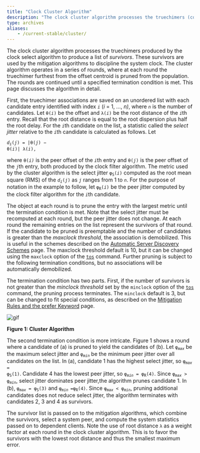 ```yaml
---
title: "Clock Cluster Algorithm"
description: "The clock cluster algorithm processes the truechimers (correct time sources) produced by the clock select algorithm to produce a list of survivors. These survivors are used by the mitigation algorithms to discipline the system clock."
type: archives
aliases:
    - /current-stable/cluster/
---
```


The clock cluster algorithm processes the truechimers produced by the clock select algorithm to produce a list of _survivors_. These survivors are used by the mitigation algorithms to discipline the system clock. The cluster algorithm operates in a series of rounds, where at each round the truechimer furthest from the offset centroid is pruned from the population. The rounds are continued until a specified termination condition is met. This page discusses the algorithm in detail.

First, the truechimer associations are saved on an unordered list with each candidate entry identified with index <code>_i_</code> (_i_ = 1, ..., _n)_, where <code>_n_</code> is the number of candidates. Let <code>θ(_i_)</code> be the offset and <code>λ(_i_)</code> be the root distance of the <code>_i_</code>th entry. Recall that the root distance is equal to the root dispersion plus half the root delay. For the <code>_i_</code>th candidate on the list, a statistic called the _select jitter_ relative to the <code>_i_</code>th candidate is calculated as follows. Let

<code>_d<sub>i</sub>_(_j_) = |θ(_j_) − θ(_i_)| λ(_i_),</code>

where <code>θ(_i)_</code> is the peer offset of the <code>_i_</code>th entry and <code>θ(_j_)</code> is the peer offset of the <code>_j_</code>th entry, both produced by the clock filter algorithm. The metric used by the cluster algorithm is the select jitter <code>φ<sub>S</sub>(_i_)</code> computed as the root mean square (RMS) of the <code>_d<sub>i</sub>_(_j_)</code> as <code>_j_</code> ranges from 1 to <code>_n_</code>. For the purpose of notation in the example to follow, let <code>φ<sub>R</sub>(_i_)</code> be the peer jitter computed by the clock filter algorithm for the <code>_i_</code>th candidate.

The object at each round is to prune the entry with the largest metric until the termination condition is met. Note that the select jitter must be recomputed at each round, but the peer jitter does not change. At each round the remaining entries on the list represent the survivors of that round. If the candidate to be pruned is preemptable and the number of candidates is greater than the _maxclock threshold_, the association is demobilized. This is useful in the schemes described on the [Automatic Server Discovery Schemes](/documentation/4.2.8-series/discover/) page. The maxclock threshold default is 10, but it can be changed using the <code>maxclock</code> option of the [<code>tos</code>](/documentation/4.2.8-series/miscopt/) command. Further pruning is subject to the following termination conditions, but no associations will be automatically demobilized.

The termination condition has two parts. First, if the number of survivors is not greater than the _minclock threshold_ set by the <code>minclock</code> option of the [<code>tos</code>](/documentation/4.2.8-series/miscopt/) command, the pruning process terminates. The <code>minclock</code> default is 3, but can be changed to fit special conditions, as described on the [Mitigation Rules and the prefer Keyword](/documentation/4.2.8-series/prefer/) page.

![gif](/documentation/pic/flt7.gif)

**Figure 1: Cluster Algorithm**

The second termination condition is more intricate. Figure 1 shows a round where a candidate of (a) is pruned to yield the candidates of (b). Let <code>φ<sub>_max_</sub></code> be the maximum select jitter and <code>φ<sub>_min_</sub></code> be the minimum peer jitter over all candidates on the list. In (a), candidate 1 has the highest select jitter, so <code>φ<sub>_max_</sub> = φ<sub>S</sub>(1)</code>. Candidate 4 has the lowest peer jitter, so <code>φ<sub>_min_</sub> = φ<sub>R</sub>(4)</code>. Since <code>φ<sub>_max_</sub> > φ<sub>_min_</sub></code>, select jitter dominates peer jitter,the algorithm prunes candidate 1. In (b), <code>φ<sub>_max_</sub> = φ<sub>S</sub>(3)</code> and <code>φ<sub>_min_ </sub>=φ<sub>R</sub>(4)</code>. Since <code>φ<sub>_max_</sub> < φ<sub>_min_</sub></code>, pruning additional candidates does not reduce select jitter, the algorithm terminates with candidates 2, 3 and 4 as survivors.

The survivor list is passed on to the mitigation algorithms, which combine the survivors, select a system peer, and compute the system statistics passed on to dependent clients. Note the use of root distance <code>λ</code> as a weight factor at each round in the clock cluster algorithm. This is to favor the survivors with the lowest root distance and thus the smallest maximum error.
